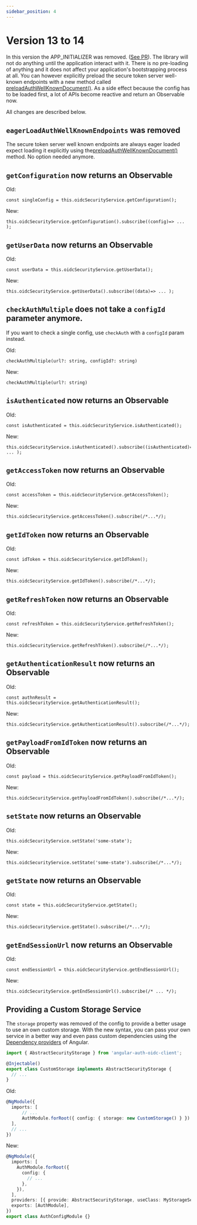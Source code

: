 ```yaml
---
sidebar_position: 4
---
```


# Version 13 to 14

In this version the APP_INITIALIZER was removed. ([See PR](https://github.com/damienbod/angular-auth-oidc-client/pull/1307)).
The library will not do anything until the application interact with it. There is no pre-loading of anything and it does not affect your application's bootstrapping process at all.
You can however explicitly preload the secure token server well-known endpoints with a new method called [preloadAuthWellKnownDocument()](/docs/documentation/public-api#preloadauthwellknowndocumentconfigid-string). As a side effect because the config has to be loaded first, a lot of APIs become reactive and return an Observable now.

All changes are described below.

## `eagerLoadAuthWellKnownEndpoints` was removed

The secure token server well known endpoints are always eager loaded expect loading it explicitly using the[preloadAuthWellKnownDocument()](/docs/documentation/public-api#preloadauthwellknowndocumentconfigid-string) method. No option needed anymore.

## `getConfiguration` now returns an Observable

Old:

```
const singleConfig = this.oidcSecurityService.getConfiguration();
```

New:

```
this.oidcSecurityService.getConfiguration().subscribe((config)=> ... );
```

## `getUserData` now returns an Observable

Old:

```
const userData = this.oidcSecurityService.getUserData();
```

New:

```
this.oidcSecurityService.getUserData().subscribe((data)=> ... );
```

## `checkAuthMultiple` does not take a `configId` parameter anymore.

If you want to check a single config, use `checkAuth` with a `configId` param instead.

Old:

```
checkAuthMultiple(url?: string, configId?: string)
```

New:

```
checkAuthMultiple(url?: string)
```

## `isAuthenticated` now returns an Observable

Old:

```
const isAuthenticated = this.oidcSecurityService.isAuthenticated();
```

New:

```
this.oidcSecurityService.isAuthenticated().subscribe((isAuthenticated)=> ... );
```

## `getAccessToken` now returns an Observable

Old:

```
const accessToken = this.oidcSecurityService.getAccessToken();
```

New:

```
this.oidcSecurityService.getAccessToken().subscribe(/*...*/);
```

## `getIdToken` now returns an Observable

Old:

```
const idToken = this.oidcSecurityService.getIdToken();
```

New:

```
this.oidcSecurityService.getIdToken().subscribe(/*...*/);
```

## `getRefreshToken` now returns an Observable

Old:

```
const refreshToken = this.oidcSecurityService.getRefreshToken();
```

New:

```
this.oidcSecurityService.getRefreshToken().subscribe(/*...*/);
```

## `getAuthenticationResult` now returns an Observable

Old:

```
const authnResult = this.oidcSecurityService.getAuthenticationResult();
```

New:

```
this.oidcSecurityService.getAuthenticationResult().subscribe(/*...*/);
```

## `getPayloadFromIdToken` now returns an Observable

Old:

```
const payload = this.oidcSecurityService.getPayloadFromIdToken();
```

New:

```
this.oidcSecurityService.getPayloadFromIdToken().subscribe(/*...*/);
```

## `setState` now returns an Observable

Old:

```
this.oidcSecurityService.setState('some-state');
```

New:

```
this.oidcSecurityService.setState('some-state').subscribe(/*...*/);
```

## `getState` now returns an Observable

Old:

```
const state = this.oidcSecurityService.getState();
```

New:

```
this.oidcSecurityService.getState().subscribe(/*...*/);
```

## `getEndSessionUrl` now returns an Observable

Old:

```
const endSessionUrl = this.oidcSecurityService.getEndSessionUrl();
```

New:

```
this.oidcSecurityService.getEndSessionUrl().subscribe(/* ... */);
```

## Providing a Custom Storage Service

The `storage` property was removed of the config to provide a better usage to use an own custom storage. With the new syntax, you can pass your own service in a better way and even pass custom dependencies using the [Dependency providers](https://angular.io/guide/dependency-injection-providers#dependency-providers) of Angular.

```ts
import { AbstractSecurityStorage } from 'angular-auth-oidc-client';

@Injectable()
export class CustomStorage implements AbstractSecurityStorage {
  // ...
}
```

Old:

```ts
@NgModule({
  imports: [
      // ...
      AuthModule.forRoot({ config: { storage: new CustomStorage() } })
  ],
  // ...
})
```

New:

```ts
@NgModule({
  imports: [
    AuthModule.forRoot({
      config: {
        // ...
      },
    }),
  ],
  providers: [{ provide: AbstractSecurityStorage, useClass: MyStorageService }],
  exports: [AuthModule],
})
export class AuthConfigModule {}
```

